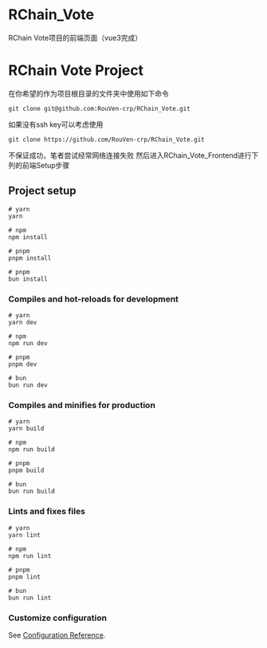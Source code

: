 # RChain_Vote
  RChain Vote项目的前端页面（vue3完成）
# RChain Vote Project

在你希望的作为项目根目录的文件夹中使用如下命令

```
git clone git@github.com:RouVen-crp/RChain_Vote.git
```
如果没有ssh key可以考虑使用
```
git clone https://github.com/RouVen-crp/RChain_Vote.git
```
不保证成功，笔者尝试经常网络连接失败
然后进入RChain_Vote_Frontend进行下列的前端Setup步骤

## Project setup

```
# yarn
yarn

# npm
npm install

# pnpm
pnpm install

# pnpm
bun install
```

### Compiles and hot-reloads for development

```
# yarn
yarn dev

# npm
npm run dev

# pnpm
pnpm dev

# bun
bun run dev
```

### Compiles and minifies for production

```
# yarn
yarn build

# npm
npm run build

# pnpm
pnpm build

# bun
bun run build
```

### Lints and fixes files

```
# yarn
yarn lint

# npm
npm run lint

# pnpm
pnpm lint

# bun
bun run lint
```

### Customize configuration

See [Configuration Reference](https://vitejs.dev/config/).
